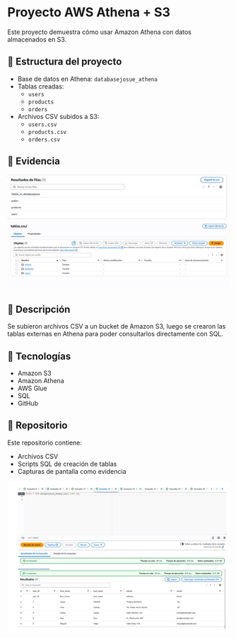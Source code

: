 # Proyecto AWS Athena + S3

Este proyecto demuestra cómo usar Amazon Athena con datos almacenados en S3.

## 📁 Estructura del proyecto

- Base de datos en Athena: `databasejosue_athena`
- Tablas creadas:
  - `users`
  - `products`
  - `orders`
- Archivos CSV subidos a S3:
  - `users.csv`
  - `products.csv`
  - `orders.csv`

## 📸 Evidencia

![Consulta en Athena](evidencias/Imagen%20de%20WhatsApp%202025-05-17%20a%20las%2018.04.23_6db91e22.jpg)
![Evidencia](evidencias/Imagen%20de%20WhatsApp%202025-05-17%20a%20las%2018.06.07_33b32c4b.jpg)



## 📌 Descripción

Se subieron archivos CSV a un bucket de Amazon S3, luego se crearon las tablas externas en Athena para poder consultarlos directamente con SQL.

## 🚀 Tecnologías

- Amazon S3
- Amazon Athena
- AWS Glue
- SQL
- GitHub

## 📂 Repositorio

Este repositorio contiene:
- Archivos CSV
- Scripts SQL de creación de tablas
- Capturas de pantalla como evidencia

![Evidencia](evidencias/Imagen%20de%20WhatsApp%202025-05-17%20a%20las%2018.07.04_4ab1f8eb.jpg)

